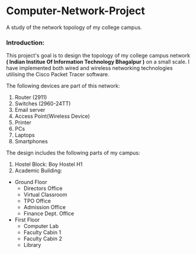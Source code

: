 # Computer-Network-Project
A study of the network topology of my college campus.

### Introduction:

This project's goal is to design the topology of my college campus network **( Indian Institue Of Information Technology Bhagalpur )** on a small scale.
I have implemented both wired and wireless networking technologies utilising the Cisco Packet Tracer software. 

The following devices are part of this network:

1) Router (2911)
2) Switches (2960-24TT)
3) Email server 
4) Access Point(Wireless Device)
5) Printer
6) PCs
7) Laptops 
8) Smartphones


The design includes the following parts of my campus:
1. Hostel Block: Boy Hostel H1
2. Academic Building:
  * Ground Floor
    * Directors Office
    * Virtual Classroom
    * TPO Office
    * Admission Office
    * Finance Dept. Office
  * First Floor
    * Computer Lab
    * Faculty Cabin 1
    * Faculty Cabin 2
    * Library



